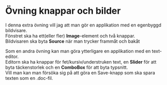 # Övning knappar och bilder

I denna extra övning vill jag att man gör en applikation med en egenbyggd bildvisare.</br>
Fönstret ska ha ett(eller fler) **Image**-element och två knappar. </br>
Bildvisaren ska byta **Source** när man trycker frammåt och bakåt </br>

Som en andra övning kan man göra ytterligare en applikation med en text-editor.</br>
Editorn ska ha knappar för fet/kursiv/understruken text, en **Slider** för att byta täckenstorlek och en **ComboBox** för att byta typsnitt. </br>
Vill man kan man försöka sig på att göra en Save-knapp som ska spara texten som en .doc-fil.